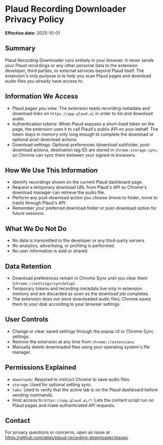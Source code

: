 # Plaud Recording Downloader Privacy Policy

**Effective date:** 2025-10-01

## Summary

Plaud Recording Downloader runs entirely in your browser. It never sends your Plaud recordings or any other personal data to the extension developer, third parties, or external services beyond Plaud itself. The extension's only purpose is to help you scan Plaud pages and download audio files you already have access to.

## Information We Access

- Plaud pages you view: The extension reads recording metadata and download links on `https://app.plaud.ai` in order to list and download audio.
- Authentication tokens: When Plaud exposes a short-lived token on the page, the extension uses it to call Plaud's public API on your behalf. The token stays in memory only long enough to complete the download or optional post-download actions.
- Download settings: Optional preferences (download subfolder, post-download actions, destination tag ID) are stored in `chrome.storage.sync`, so Chrome can sync them between your signed-in browsers.

## How We Use This Information

- Identify recordings shown on the current Plaud dashboard page.
- Request a temporary download URL from Plaud's API so Chrome's download manager can retrieve the audio file.
- Perform any post-download action you choose (move to folder, move to trash) through Plaud's API.
- Remember your preferred download folder or post-download option for future sessions.

## What We Do Not Do

- No data is transmitted to the developer or any third-party servers.
- No analytics, advertising, or profiling is performed.
- No user information is sold or shared.

## Data Retention

- Download preferences remain in Chrome Sync until you clear them (`chrome://settings/syncSetup`).
- Temporary tokens and recording metadata live only in extension memory and are discarded as soon as the download job completes.
- The extension does not store downloaded audio files; Chrome saves them to your disk according to your browser settings.

## User Controls

- Change or clear saved settings through the popup UI or Chrome Sync settings.
- Remove the extension at any time from `chrome://extensions`.
- Manually delete downloaded files using your operating system's file manager.

## Permissions Explained

- `downloads`: Required to instruct Chrome to save audio files.
- `storage`: Used for optional setting sync.
- `tabs`: Used to verify that the active tab is on the Plaud dashboard before sending commands.
- Host access to `https://app.plaud.ai/*`: Lets the content script run on Plaud pages and make authenticated API requests.

## Contact

For privacy questions or concerns, open an issue at https://github.com/atlas/plaud-recording-downloader/issues.
